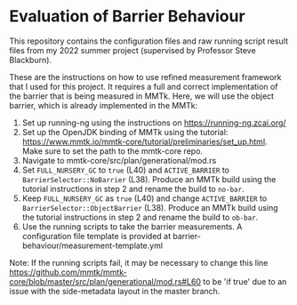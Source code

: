 # Evaluation of Barrier Behaviour

This repository contains the configuration files and raw running script result files from my 2022 summer project (supervised by Professor Steve Blackburn).

These are the instructions on how to use refined measurement framework that I used for this project. It requires a full and correct implementation of the barrier that is being measured in MMTk. Here, we will use the object barrier, which is already implemented in the MMTk: 
1. Set up running-ng using the instructions on https://running-ng.zcai.org/
2. Set up the OpenJDK binding of MMTk using the tutorial: https://www.mmtk.io/mmtk-core/tutorial/preliminaries/set_up.html. Make sure to set the path to the mmtk-core repo.
3. Navigate to mmtk-core/src/plan/generational/mod.rs
4. Set `FULL_NURSERY_GC` to `true` (L40) and `ACTIVE_BARRIER` to `BarrierSelector::NoBarrier` (L38). Produce an MMTk build using the tutorial instructions in step 2 and rename the build to `no-bar`. 
5. Keep `FULL_NURSERY_GC` as `true` (L40) and change `ACTIVE_BARRIER` to `BarrierSelector::ObjectBarrier` (L38). Produce an MMTk build using the tutorial instructions in step 2 and rename the build to `ob-bar`.
6. Use the running scripts to take the barrier measurements. A configuration file template is provided at barrier-behaviour/measurement-template.yml

Note: If the running scripts fail, it may be necessary to change this line https://github.com/mmtk/mmtk-core/blob/master/src/plan/generational/mod.rs#L60 to be 'if true' due to an issue with the side-metadata layout in the master branch. 